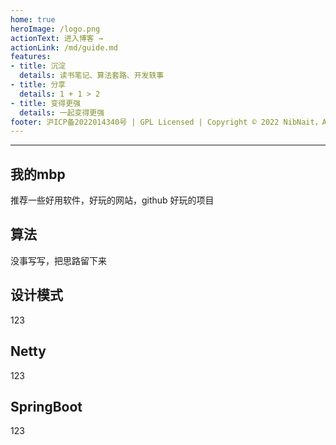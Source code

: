 ```yaml
---
home: true
heroImage: /logo.png
actionText: 进入博客 →
actionLink: /md/guide.md
features:
- title: 沉淀
  details: 读书笔记、算法套路、开发轶事
- title: 分享
  details: 1 + 1 > 2
- title: 变得更强
  details: 一起变得更强  
footer: 沪ICP备2022014340号 | GPL Licensed | Copyright © 2022 NibNait，All rights reserved.
---
```


---
## 我的mbp
推荐一些好用软件，好玩的网站，github 好玩的项目

## 算法
没事写写，把思路留下来

## 设计模式
123

## Netty
123

## SpringBoot
123